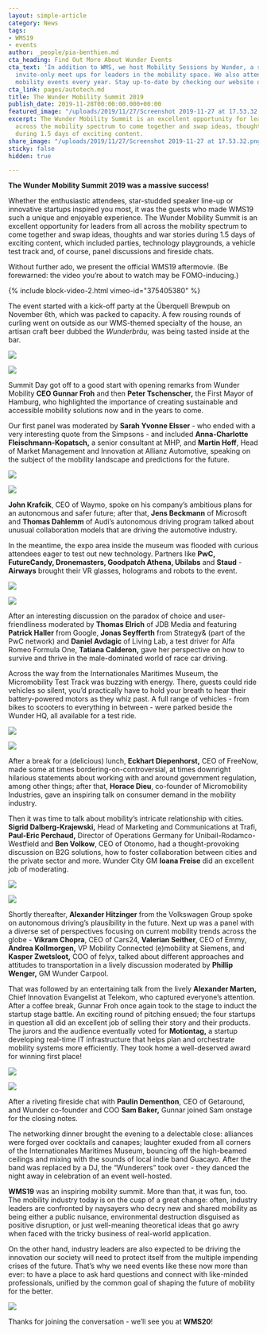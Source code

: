 ```yaml
---
layout: simple-article
category: News
tags:
- WMS19
- events
author: _people/pia-benthien.md
cta_heading: Find Out More About Wunder Events
cta_text: 'In addition to WMS, we host Mobility Sessions by Wunder, a series of informal,
  invite-only meet ups for leaders in the mobility space. We also attend multiple
  mobility events every year. Stay up-to-date by checking our website often! '
cta_link: pages/autotech.md
title: The Wunder Mobility Summit 2019
publish_date: 2019-11-28T00:00:00.000+00:00
featured_image: "/uploads/2019/11/27/Screenshot 2019-11-27 at 17.53.32.png"
excerpt: The Wunder Mobility Summit is an excellent opportunity for leaders from all
  across the mobility spectrum to come together and swap ideas, thoughts and war stories
  during 1.5 days of exciting content.
share_image: "/uploads/2019/11/27/Screenshot 2019-11-27 at 17.53.32.png"
sticky: false
hidden: true

---
```

**The Wunder Mobility Summit 2019 was a massive success!**

Whether the enthusiastic attendees, star-studded speaker line-up or innovative startups inspired you most, it was the guests who made WMS19 such a unique and enjoyable experience. The Wunder Mobility Summit is an excellent opportunity for leaders from all across the mobility spectrum to come together and swap ideas, thoughts and war stories during 1.5 days of exciting content, which included parties, technology playgrounds, a vehicle test track and, of course, panel discussions and fireside chats.

Without further ado, we present the official WMS19 aftermovie. (Be forewarned: the video you’re about to watch may be FOMO-inducing.)

{% include block-video-2.html vimeo-id="375405380" %}

The event started with a kick-off party at the Überquell Brewpub on November 6th, which was packed to capacity. A few rousing rounds of curling went on outside as our WMS-themed specialty of the house, an artisan craft beer dubbed the _Wunderbräu,_ was being tasted inside at the bar.

![](/uploads/2019/11/27/WMSBlogImage1.JPG)

![](/uploads/2019/11/27/WMSBlogImage2.JPG)

Summit Day got off to a good start with opening remarks from Wunder Mobility **CEO Gunnar Froh** and then **Peter Tschenscher,** the First Mayor of Hamburg, who highlighted the importance of creating sustainable and accessible mobility solutions now and in the years to come.

Our first panel was moderated by **Sarah Yvonne Elsser** - who ended with a very interesting quote from the Simpsons - and included **Anna-Charlotte Fleischmann-Kopatsch,** a senior consultant at MHP, and **Martin Hoff**, Head of Market Management and Innovation at Allianz Automotive, speaking on the subject of the mobility landscape and predictions for the future.

![](/uploads/2019/11/27/WMSBlogimage3.jpg)

![](/uploads/2019/11/27/WMSBlogImage4.JPG)

**John Krafcik**, CEO of Waymo, spoke on his company’s ambitious plans for an autonomous and safer future; after that, **Jens Beckmann** of Microsoft and **Thomas Dahlemm** of Audi’s autonomous driving program talked about unusual collaboration models that are driving the automotive industry.

In the meantime, the expo area inside the museum was flooded with curious attendees eager to test out new technology. Partners like **PwC, FutureCandy, Dronemasters, Goodpatch Athena, Ubilabs** and **Staud** - **Airways** brought their VR glasses, holograms and robots to the event.

![](/uploads/2019/11/27/WMSBlogImage5.jpg)

![](/uploads/2019/11/27/WMSBlogimage6.jpg)

After an interesting discussion on the paradox of choice and user-friendliness moderated by **Thomas Elrich** of JDB Media and featuring **Patrick Haller** from Google, **Jonas Seyfferth** from Strategy& (part of the PwC network) and **Daniel Avdagic** of Living Lab, a test driver for Alfa Romeo Formula One, **Tatiana Calderon,** gave her perspective on how to survive and thrive in the male-dominated world of race car driving.

Across the way from the Internationales Maritimes Museum, the Micromobility Test Track was buzzing with energy. There, guests could ride vehicles so silent, you’d practically have to hold your breath to hear their battery-powered motors as they whiz past. A full range of vehicles - from bikes to scooters to everything in between - were parked beside the Wunder HQ, all available for a test ride.

![](/uploads/2019/11/27/WMSBlogimage7.jpg)

![](/uploads/2019/11/27/WMSBlogimage8.jpg)

After a break for a (delicious) lunch, **Eckhart Diepenhorst,** CEO of FreeNow, made some at times bordering-on-controversial, at times downright hilarious statements about working with and around government regulation, among other things; after that, **Horace Dieu**, co-founder of Micromobility Industries, gave an inspiring talk on consumer demand in the mobility industry.

Then it was time to talk about mobility’s intricate relationship with cities. **Sigrid Dalberg-Krajewski,** Head of Marketing and Communications at Trafi, **Paul-Eric Perchaud,** Director of Operations Germany for Unibail-Rodamco-Westfield and **Ben Volkow**, CEO of Otonomo, had a thought-provoking discussion on B2G solutions, how to foster collaboration between cities and the private sector and more. Wunder City GM **Ioana Freise** did an excellent job of moderating.

![](/uploads/2019/11/27/WMSBlogimage10.JPG)

![](/uploads/2019/11/27/WMSBlogimage9.JPG)

Shortly thereafter, **Alexander Hitzinger** from the Volkswagen Group spoke on autonomous driving’s plausibility in the future. Next up was a panel with a diverse set of perspectives focusing on current mobility trends across the globe - **Vikram Chopra**, CEO of Cars24, **Valerian Seither**, CEO of Emmy, **Andrea Kollmorgen,** VP Mobility Connected (e)mobility at Siemens, and **Kasper Zwetsloot,** COO of felyx, talked about different approaches and attitudes to transportation in a lively discussion moderated by **Phillip Wenger,** GM Wunder Carpool.

That was followed by an entertaining talk from the lively **Alexander Marten,** Chief Innovation Evangelist at Telekom, who captured everyone’s attention. After a coffee break, Gunnar Froh once again took to the stage to induct the startup stage battle. An exciting round of pitching ensued; the four startups in question all did an excellent job of selling their story and their products. The jurors and the audience eventually voted for **Motiontag,** a startup developing real-time IT infrastructure that helps plan and orchestrate mobility systems more efficiently. They took home a well-deserved award for winning first place!

![](/uploads/2019/11/27/WMSblogimage11.jpg)

![](/uploads/2019/11/27/WMSblogimage12.jpg)

After a riveting fireside chat with **Paulin Dementhon**, CEO of Getaround, and Wunder co-founder and COO **Sam Baker,** Gunnar joined Sam onstage for the closing notes.

The networking dinner brought the evening to a delectable close: alliances were forged over cocktails and canapes; laughter exuded from all corners of the Internationales Maritimes Museum, bouncing off the high-beamed ceilings and mixing with the sounds of local indie band Guacayo. After the band was replaced by a DJ, the “Wunderers” took over - they danced the night away in celebration of an event well-hosted.

**WMS19** was an inspiring mobility summit. More than that, it was fun, too. The mobility industry today is on the cusp of a great change: often, industry leaders are confronted by naysayers who decry new and shared mobility as being either a public nuisance, environmental destruction disguised as positive disruption, or just well-meaning theoretical ideas that go awry when faced with the tricky business of real-world application.

On the other hand, industry leaders are also expected to be driving the innovation our society will need to protect itself from the multiple impending crises of the future. That’s why we need events like these now more than ever: to have a place to ask hard questions and connect with like-minded professionals, unified by the common goal of shaping the future of mobility for the better.

![](/uploads/2019/11/27/WMSblogimage13.JPG)

Thanks for joining the conversation - we’ll see you at **WMS20**!